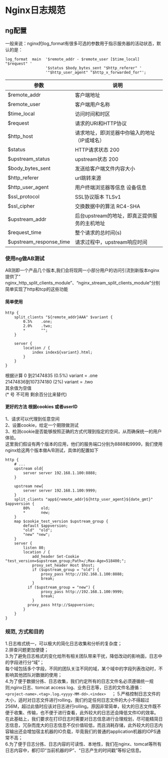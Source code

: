 # Nginx日志规范

## ng配置
一般来说：nginx的log_format有很多可选的参数用于指示服务器的活动状态，默认的是：
```
log_format  main  '$remote_addr - $remote_user [$time_local] "$request" '
                  '$status $body_bytes_sent "$http_referer" '
                  '"$http_user_agent" "$http_x_forwarded_for"';
```                  

参数 | 说明
--------- | -------------                                         
$remote_addr | 客户端地址                                    
$remote_user | 客户端用户名称                               
$time_local | 访问时间和时区                               
$request | 请求的URI和HTTP协议                 
$http_host | 请求地址，即浏览器中你输入的地址（IP或域名）    
$status | HTTP请求状态 200
$upstream_status | upstream状态 200
$body_bytes_sent | 发送给客户端文件内容大小 
$http_referer | url跳转来源   
$http_user_agent | 用户终端浏览器等信息 设备信息
$ssl_protocol | SSL协议版本 TLSv1
$ssl_cipher | 交换数据中的算法 RC4-SHA
$upstream_addr | 后台upstream的地址，即真正提供服务的主机地址     
$request_time | 整个请求的总时间(s)
$upstream_response_time | 请求过程中，upstream响应时间

### 使用ng做AB测试  
AB测即一个产品几个版本,我们会将现网一小部分用户的访问引流到新版本nginx提供了“  
nginx_http_split_clients_module”、“nginx_stream_split_clients_module”分别简单实现了http和tcp的这些功能  

#### 简单使用 
```
http {
    split_clients "${remote_addr}AAA" $variant {
        0.5%    .one;
        2.0%    .two;
        *       "";
    }

    server {
        location / {
            index index${variant}.html;
	    }
	}
}
```

根据计算 0 到21474835 (0.5%) variant = .one  
21474836到107374180 (2%) variant = .two  
其余值为空值  
(* 号 不可用 剩余百分比来替代)  

#### 更好的方法 根据cookies 或者userID  
1、请求可以代理到任意空间  
2、设置cookie，给定一个期限做测试  
3、检测cookie是否能够按照正确的方式代理到指定的空间，从而确保统一的用户体验。  
这里我们假设有两个版本的应用，他们的服务端口分别为8888和9999，我们使用nginx给这两个版本做A/B测试，具体的配置如下  
```
http {
    # ...
    upstream old{
        server server 192.168.1.100:8888; 
    }

    upstream new{
        server server 192.168.1.100:9999;
    }
    split_clients "app${remote_addr}${http_user_agent}${date_gmt}"    $appversion {
        80%     old;
        *       new;
    }
    map $cookie_test_version $upstream_group {
        default $appversion;
        "old"  "old";
        "new" "new";
    }
	server {
        listen 80;
        location / {
            add_header Set-Cookie "test_version=$upstream_group;Path=/;Max-Age=518400;";
            proxy_set_header Host $host;
            if ($upstream_group = "old") {
                proxy_pass http://192.168.1.100:8888;
                break;
            }
          if ($upstream_group = "new") {
                proxy_pass http://192.168.1.100:9999;
                break;
            }
          proxy_pass http://$appversion;
        }
    }
}
```

### 规范, 方式和目的  
1.日志格式统一，可以极大的简化日志收集和分析的复杂度；  
2.排查问题更加便捷；  
3.为了避免日志格式的变化给所有相关团队带来干扰，降低改动的影响面，日志中的字段进行分“域”；  
每个域包括多个字段，不同的团队关注不同的域，某个域中的字段列表改动时，不影响其他团队对数据的使用；  
4.为了便于数据分拣、日志收集，我们约定所有的日志文件名必须遵循统一规则;nginx日志、tomcat access log、业务日志等，日志的文件名遵循：```<project-name>.<tag>.log.<yyyy-MM-dd>.<index>  ``` ； 
5.严格控制日志文件的大小，适时对日志文件进行rolling，我们约定任何日志文件的大小不得超过256M，超过此值时应该对日志进行rolling。原因非常简单，较大的日志文件既不便于收集、传输，也不便于进行查看，此外较大的日志还会降低文件IO的效率。在此基础上，我们要求在打印日志时需要对日志信息进行合理规划，尽可能精简日志信息，冗杂而庞大的日志信息不仅价值较低，而且消耗存储，此外较大的日志内容输出还会增加宿主机器的IO负载，毕竟我们的普通的application机器的IOPS通常不高；  
6.为了便于日志分拣、日志内容的可读性、本地性，我们在nginx、tomcat等所有日志内容中，都打印“当前机器的IP”、“日志产生的时间戳”等标记信息。
